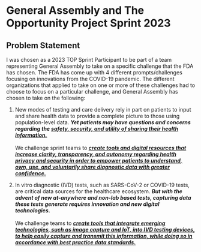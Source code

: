 # General Assembly and The Opportunity Project Sprint 2023

## Problem Statement

I was chosen as a 2023 TOP Sprint Participant to be part of a team representing General Assembly to take on a specific challenge that the FDA has chosen. The FDA has come up with 4 different prompts/challenges focusing on innovations from the COVID-19 pandemic. The different organizations that applied to take on one or more of these challenges had to choose to focus on a particular challenge, and General Assembly has chosen to take on the following:

1. New modes of testing and care delivery rely in part on patients to input and share health data to provide a complete picture to those using population-level data. ***Yet patients may have questions and concerns regarding the <ins>safety, security, and utility of sharing their health information.</ins>***<br><br>
We challenge sprint teams to ***<ins>create tools and digital resources that increase clarity, transparency, and autonomy regarding health privacy and security in order to empower patients to understand, own, use, and voluntarily share diagnostic data with greater confidence.</ins>***

2. In vitro diagnostic (IVD) tests, such as SARS-CoV-2 or COVID-19 tests, are critical data sources for the healthcare ecosystem. ***But with the advent of new at-anywhere and non-lab based tests, capturing data these tests generate requires innovation and new digital technologies.*** <br><br>
We challenge teams to ***<ins>create tools that integrate emerging technologies, such as image capture and IoT, into IVD testing devices, to help easily capture and transmit this information, while doing so in accordance with best practice data standards.</ins>***
